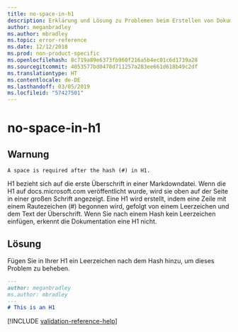 ```yaml
---
title: no-space-in-h1
description: Erklärung und Lösung zu Problemen beim Erstellen von Dokumentationsartikeln – no-space-in-h1
author: meganbradley
ms.author: mbradley
ms.topic: error-reference
ms.date: 12/12/2018
ms.prod: non-product-specific
ms.openlocfilehash: 8c719a89e6373fb960f216a5b4ec01c6d1739a28
ms.sourcegitcommit: 4053577bd0478d711257a283ee661d618b49c2df
ms.translationtype: HT
ms.contentlocale: de-DE
ms.lasthandoff: 03/05/2019
ms.locfileid: "57427501"
---
```

# <a name="no-space-in-h1"></a>no-space-in-h1

## <a name="warning"></a>Warnung

`A space is required after the hash (#) in H1.`

H1 bezieht sich auf die erste Überschrift in einer Markdowndatei. Wenn die H1 auf docs.microsoft.com veröffentlicht wurde, wird sie oben auf der Seite in einer großen Schrift angezeigt. Eine H1 wird erstellt, indem eine Zeile mit einem Rautezeichen (#) begonnen wird, gefolgt von einem Leerzeichen und dem Text der Überschrift. Wenn Sie nach einem Hash kein Leerzeichen einfügen, erkennt die Dokumentation eine H1 nicht.

## <a name="resolution"></a>Lösung

Fügen Sie in Ihrer H1 ein Leerzeichen nach dem Hash hinzu, um dieses Problem zu beheben.

```markdown
---
author: meganbradley
ms.author: mbradley
---
# This is an H1
```

<!--make sure to add this file to your includes folder and verify the path-->
[!INCLUDE [validation-reference-help](includes/validation-reference-help.md)]